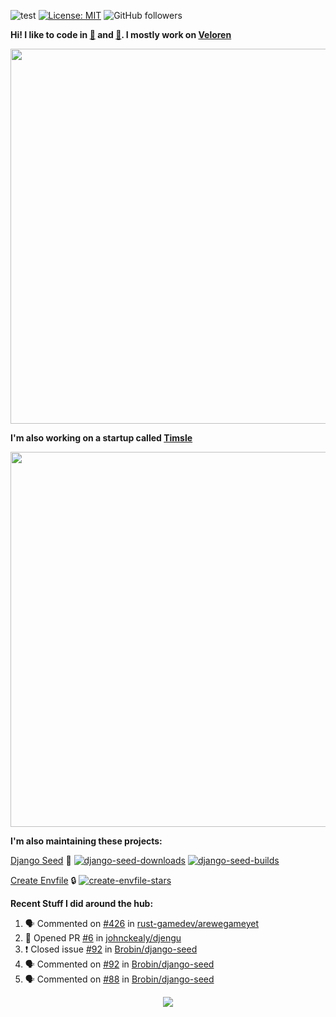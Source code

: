 ![test](https://hits.seeyoufarm.com/api/count/incr/badge.svg?url=https://github.com/AngelOnFira)
[![License: MIT](https://img.shields.io/badge/License-MIT-yellow.svg)](https://opensource.org/licenses/MIT)
![GitHub followers](https://img.shields.io/github/followers/angelonfira?style=social)

**Hi! I like to code in [:crab:](https://www.rust-lang.org/) and [:snake:](https://www.python.org/). I mostly work on [Veloren](https://veloren.net)**

<p align="center">
  <img width="600" src="https://media.discordapp.net/attachments/444005079410802699/730566298073038949/rsz_5f0656b6aa176.png">
</p>

**I'm also working on a startup called [Timsle](https://timsle.com)**

<p align="center">
  <img width="600" src="https://media.discordapp.net/attachments/444005079410802699/730566842674053130/rsz_5f0657242abb4.png">
</p>

**I'm also maintaining these projects:**

[Django Seed](https://github.com/Brobin/django-seed)
:seedling:
[![django-seed-downloads](https://pepy.tech/badge/django-seed)](https://pepy.tech/project/django-seed)
[![django-seed-builds](https://github.com/Brobin/django-seed/workflows/Test/badge.svg)](https://github.com/Brobin/django-seed)

[Create Envfile](https://github.com/SpicyPizza/create-envfile)
:lock:
[![create-envfile-stars](https://img.shields.io/github/stars/SpicyPizza/create-envfile?style=social)](https://github.com/SpicyPizza/create-envfile)

**Recent Stuff I did around the hub:**

<!--START_SECTION:activity-->
1. 🗣 Commented on [#426](https://github.com/rust-gamedev/arewegameyet/issues/426) in [rust-gamedev/arewegameyet](https://github.com/rust-gamedev/arewegameyet)
2. 💪 Opened PR [#6](https://github.com/johnckealy/djengu/pull/6) in [johnckealy/djengu](https://github.com/johnckealy/djengu)
3. ❗️ Closed issue [#92](https://github.com/Brobin/django-seed/issues/92) in [Brobin/django-seed](https://github.com/Brobin/django-seed)
4. 🗣 Commented on [#92](https://github.com/Brobin/django-seed/issues/92) in [Brobin/django-seed](https://github.com/Brobin/django-seed)
5. 🗣 Commented on [#88](https://github.com/Brobin/django-seed/issues/88) in [Brobin/django-seed](https://github.com/Brobin/django-seed)
<!--END_SECTION:activity-->

<p align="center">
  <img src="https://github-profile-trophy.vercel.app/?username=angelonfira&column=4&theme=nord&margin-w=15&margin-h=15">
</p>
